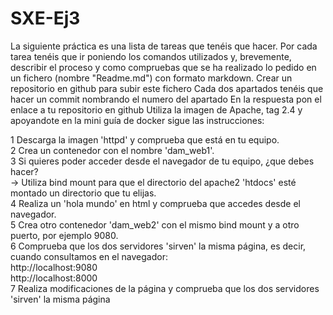 # SXE-Ej3

La siguiente práctica es una lista de tareas que tenéis que hacer. 
Por cada tarea tenéis que ir poniendo los comandos utilizados y, brevemente, describir el proceso y como compruebas que se ha realizado lo pedido en un fichero (nombre "Readme.md") con formato markdown.
Crear un repositorio en github para subir este fichero
Cada dos apartados tenéis que hacer un commit nombrando el numero del apartado
En la respuesta pon el enlace a tu repositorio en github
Utiliza la imagen de Apache, tag 2.4 y apoyandote en la mini guía de docker sigue las instrucciones: <br>

   1 Descarga la imagen 'httpd' y comprueba que está en tu equipo. <br>
   2 Crea un contenedor con el nombre 'dam_web1'. <br>
   3 Si quieres poder acceder desde el navegador de tu equipo, ¿que debes hacer? <br>
   -> Utiliza bind mount para que el directorio del apache2 'htdocs' esté montado un directorio que tu elijas. <br>
   4 Realiza un 'hola mundo' en html y comprueba que accedes desde el navegador. <br>
   5 Crea otro contenedor 'dam_web2' con el mismo bind mount y a otro puerto, por ejemplo 9080. <br>
   6 Comprueba que los dos servidores 'sirven' la misma página, es decir, cuando consultamos en el navegador: <br>
       http://localhost:9080  <br>
       http://localhost:8000  <br>
   7 Realiza modificaciones de la página y comprueba que los dos servidores 'sirven' la misma página
   

